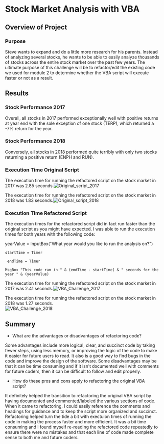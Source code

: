 # Stock Market Analysis with VBA

## Overview of Project

### Purpose
Steve wants to expand and do a little more research for his parents. Instead of analyzing several stocks, he wants to be able to easily analyze thousands of stocks across the entire stock market over the past few years. The ultimate purpose of this challenge will be to refactor/edit the existing code we used for module 2 to determine whether the VBA script will execute faster or not as a result. 
## Results
### Stock Performance 2017
Overall, all stocks in 2017 performed exceptionally well with positive returns at year end with the sole exception of one stock (TERP), which returned a -7% return for the year. 
### Stock Performance 2018
Conversely, all stocks in 2018 performed quite terribly with only two stocks returning a positive return (ENPH and RUN). 
### Execution Time Original Script
The execution time for running the refactored script on the stock market in 2017 was 2.85 seconds.![Original_script_2017](https://user-images.githubusercontent.com/70483866/93010399-abb2cf80-f551-11ea-8938-a791bc723c8a.PNG)

The execution time for running the refactored script on the stock market in 2018 was 1.83 seconds.![Original_script_2018](https://user-images.githubusercontent.com/70483866/93010413-d2710600-f551-11ea-8668-908a339fe26d.PNG)

### Execution Time Refactored Script
The execution times for the refactored script did in fact run faster than the original script as you might have expected. I was able to run the execution times for both years with the following code:  

yearValue = InputBox("What year would you like to run the analysis on?")
    
    startTime = Timer
     
     endTime = Timer
    
    MsgBox "This code ran in " & (endTime - startTime) & " seconds for the year " & (yearValue)

The execution time for running the refactored script on the stock market in 2017 was 2.41 seconds.![VBA_Challenge_2017](https://user-images.githubusercontent.com/70483866/93010327-fe3fbc00-f550-11ea-9e6b-343c767fed5f.PNG)

The execution time for running the refactored script on the stock market in 2018 was 1.27 seconds.  
![VBA_Challenge_2018](https://user-images.githubusercontent.com/70483866/93010355-4c54bf80-f551-11ea-9789-c011a23a6707.PNG)


## Summary

- What are the advantages or disadvantages of refactoring code?

Some advantages include more logical, clear, and succinct code by taking fewer steps, using less memory, or improving the logic of the code to make it easier for future users to read. It also is a good way to find bugs in the code and improve the design of the software. Some disadvantages may be that it can be time consuming and if it isn't documented well with comments for future coders, then it can be difficult to follow and edit properly.

- How do these pros and cons apply to refactoring the original VBA script?

It definitely helped the transition to refactoring the original VBA script by having documented and commented/labeled the various sections of code. When it came to refactoring, I could easily reference the comments and headings for guidance and to keep the script more organized and succinct. Refactoring helped turn the tide a bit with exectuion times of running the code in making the process faster and more efficient. It was a bit time consuming and I found myself re-reading the refactored code repeatedly to ensure there were no mistakes and that each line of code made complete sense to both me and future coders.

